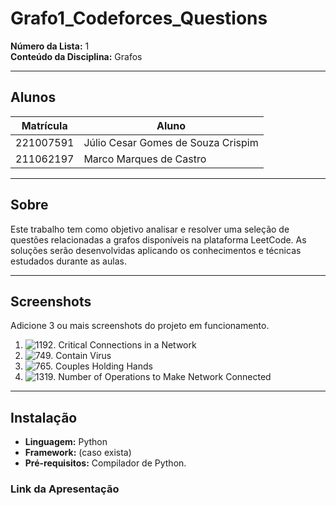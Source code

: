 # Grafo1_Codeforces_Questions
**Número da Lista:** 1  
**Conteúdo da Disciplina:** Grafos

---

## Alunos

| Matrícula   | Aluno                                |
|-------------|----------------------------------------|
| 221007591   | Júlio Cesar Gomes de Souza Crispim     |
| 211062197   | Marco Marques de Castro                |

---

## Sobre

Este trabalho tem como objetivo analisar e resolver uma seleção de questões relacionadas a grafos disponíveis na plataforma LeetCode. As soluções serão desenvolvidas aplicando os conhecimentos e técnicas estudados durante as aulas.

---

## Screenshots

Adicione 3 ou mais screenshots do projeto em funcionamento.

1. ![1192. Critical Connections in a Network](caminho/para/imagem1.png)
2. ![749. Contain Virus](caminho/para/imagem2.png)
3. ![765. Couples Holding Hands](caminho/para/imagem3.png)
4. ![1319. Number of Operations to Make Network Connected](caminho/para/imagem3.png)

---

## Instalação

- **Linguagem:** Python  
- **Framework:** (caso exista)
- **Pré-requisitos:** Compilador de Python.

### Link da Apresentação


